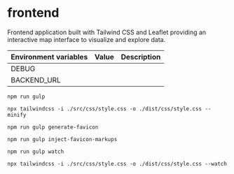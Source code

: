 # frontend

Frontend application built with Tailwind CSS and Leaflet providing an interactive map interface to visualize and explore data.

<table>
    <thead>
        <tr>
            <th>Environment variables</th>
            <th>Value</th>
            <th>Description</th>
        </tr>
    </thead>
    <tbody>
        <tr>
            <td>DEBUG</td>
            <td></td>
            <td></td>
        </tr>
        <tr>
            <td>BACKEND_URL</td>
            <td></td>
            <td></td>
        </tr>
    </tbody>
</table>

```ShellSession
npm run gulp
```

```ShellSession
npx tailwindcss -i ./src/css/style.css -o ./dist/css/style.css --minify
```

```ShellSession
npm run gulp generate-favicon
```

```ShellSession
npm run gulp inject-favicon-markups
```

```ShellSession
npm run gulp watch
```

```ShellSession
npx tailwindcss -i ./src/css/style.css -o ./dist/css/style.css --watch
```
